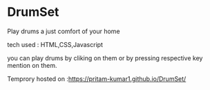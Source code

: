 # DrumSet
Play drums a just comfort of your home

tech used : HTML,CSS,Javascript 

you can play drums by cliking on them or by pressing respective key mention on them.

Temprory hosted on :https://pritam-kumar1.github.io/DrumSet/
